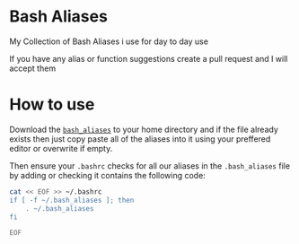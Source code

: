 # Bash Aliases
My Collection of Bash Aliases i use for day to day use

If you have any alias or function suggestions create a pull request and I will accept them


# How to use
Download the [`bash_aliases`](https://raw.githubusercontent.com/Fury10/bash_aliases/main/.bash_aliases) to your home directory and if the file already exists then just copy paste all of the aliases into it using your preffered editor or overwrite if empty.

Then ensure your `.bashrc` checks for all our aliases in the `.bash_aliases` file by adding or checking it contains the following code:

````bash
cat << EOF >> ~/.bashrc
if [ -f ~/.bash_aliases ]; then
    . ~/.bash_aliases
fi

EOF
````
